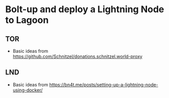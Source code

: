 # Bolt-up and deploy a Lightning Node to Lagoon

## TOR
 - Basic ideas from https://github.com/Schnitzel/donations.schnitzel.world-proxy

## LND
 - Basic ideas from https://bn4t.me/posts/setting-up-a-lightning-node-using-docker/


